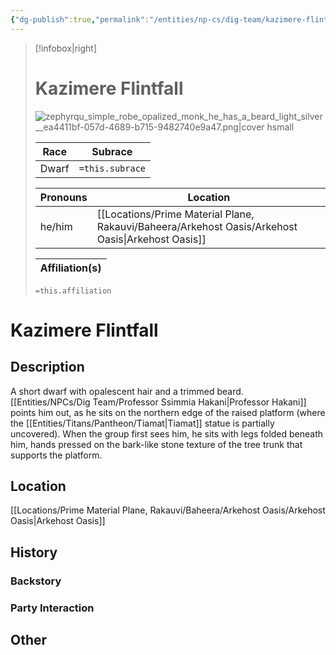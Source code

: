 ```yaml
---
{"dg-publish":true,"permalink":"/entities/np-cs/dig-team/kazimere-flintfall/","tags":["Creature","NPC","DigTeam"]}
---
```



> [!infobox|right]
> # Kazimere Flintfall
> ![zephyrqu_simple_robe_opalized_monk_he_has_a_beard_light_silver__ea4411bf-057d-4689-b715-9482740e9a47.png|cover hsmall](/img/user/Images/Creatures/zephyrqu_simple_robe_opalized_monk_he_has_a_beard_light_silver__ea4411bf-057d-4689-b715-9482740e9a47.png)
> 
> Race | Subrace |
> ---|---|
> Dwarf | `=this.subrace` |
> 
> 
> Pronouns|Location| 
> ---|---|
> he/him|[[Locations/Prime Material Plane, Rakauvi/Baheera/Arkehost Oasis/Arkehost Oasis\|Arkehost Oasis]]|
> 
> Affiliation(s)|
> ---|
> `=this.affiliation`






# Kazimere Flintfall

## Description
A short dwarf with opalescent hair and a trimmed beard. [[Entities/NPCs/Dig Team/Professor Ssimmia Hakani\|Professor Hakani]] points him out, as he sits on the northern edge of the raised platform (where the [[Entities/Titans/Pantheon/Tiamat\|Tiamat]] statue is partially uncovered). When the group first sees him, he sits with legs folded beneath him, hands pressed on the bark-like stone texture of the tree trunk that supports the platform.
## Location
[[Locations/Prime Material Plane, Rakauvi/Baheera/Arkehost Oasis/Arkehost Oasis\|Arkehost Oasis]]
## History

### Backstory

### Party Interaction

## Other

